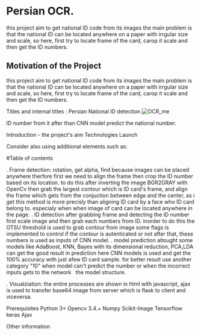 # Persian OCR.
this project aim to get national ID code from its images the main problem is that the national ID can be located anywhere on a paper with irrgular size and scale, so here, first try to locate frame of the card, carop it scale and then get the ID numbers.

## Motivation of the Project
this project aim to get national ID code from its images the main problem is that the national ID can be located anywhere on a paper with irrgular size and scale, so here, first try to locate frame of the card, carop it scale and then get the ID numbers.


Titles and internal titles : Persian National ID detection 
![OCR_me](https://user-images.githubusercontent.com/54494078/206193822-95c7348e-ef3f-405e-8295-ae8050f3e367.jpg)

ID number from it after than CNN model predict the national number.

Introduction - the project's aim
Technologies
Launch

Consider also using additional elements such as: 

#Table of contents

. Frame detection: rotation, get alpha, find
because images can be placed anywhere therfore first we need to align the frame then crop the ID number based on its location. to do this 
after inverting the image BGR2GRAY with OpenCv then grab the largest contour which is ID card's frame, and align the frame which gets from 
the conjuction between edge and the center, as i get this method is more precisly than aligning ID card by a face who ID card belong to. especialy when 
when image of card can be located anywhere in the page.
. ID detection 
after grabbing frame and detecting the ID number first scale image and then grab each numbers from ID. inorder to do this the OTSU threshold is used to grab contour 
from image some flags is implemented to control if the contour is autenticated or not after that, these numbers is used as inputs of CNN model.
. model prediction
altought some models like AdaBoost, KNN, Bayes with its dimensional reduction, PCA,LDA can get the good result in prediction here CNN models is used and get the 100% 
accuracy with just afew ID card sample. for better result use another category "10" when model can't predict the number or when the incorrect inputs gets to the network
<image accuracy per each epoch >
<img>  </img>
the model structure.

. Visualziation: 
the entire processes are shown in html with javascript, ajax is used to transfer base64 image from server which is flask to client and viceversa.

Prerequisites
	Python 3+
	Opencv 3.4.+
	Numpy
	Scikit-Image
	Tensorflow
	keras
	Ajax

Other information

